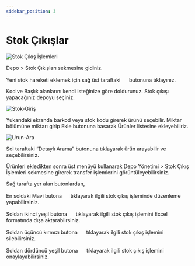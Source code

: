 ```yaml
---
sidebar_position: 3
---
```


# Stok Çıkışlar

![Stok Çıkış İşlemleri](/img/depo-yonetimi/stok-cikis.png)

Depo > Stok Çıkışları sekmesine gidiniz.

Yeni stok hareketi eklemek için sağ üst taraftaki <img src="/img/butonlar/ekle-buton.png" height="16"/> butonuna tıklayınız. 

Kod ve Başlık alanlarını kendi isteğinize göre doldurunuz. Stok çıkışı yapacağınız depoyu seçiniz.

![Stok-Giriş](/img/depo-yonetimi/stok-cikis-2.png)

Yukarıdaki ekranda barkod veya stok kodu girerek ürünü seçebilir. Miktar bölümüne miktarı girip Ekle butonuna basarak Ürünler listesine ekleyebiliriz. 

![Urun-Ara](/img/depo-yonetimi/urun-ara.png)

Sol taraftaki “Detaylı Arama” butonuna tıklayarak ürün arayabilir ve seçebilirsiniz.  

Ürünleri ekledikten sonra üst menüyü kullanarak Depo Yönetimi > Stok Çıkış İşlemleri sekmesine girerek transfer işlemlerini görüntüleyebilirsiniz. 

Sağ tarafta yer alan butonlardan,  

En soldaki Mavi butona <img src="/img/butonlar/duzenle-buton.png" height="16"/> tıklayarak ilgili stok çıkış işleminde düzenleme yapabilirsiniz.

Soldan ikinci yeşil butona <img src="/img/butonlar/xls-buton-2.png" height="16"/> tıklayarak ilgili stok çıkış işlemini Excel formatında dışa aktarabilrsiniz.

Soldan üçüncü kırmızı butona <img src="/img/butonlar/sil-buton-3.png" height="16"/>  tıklayarak ilgili stok çıkış işlemini silebilirsiniz. 

Soldan dördüncü yeşil butona <img src="/img/butonlar/tik-buton.png" height="16"/> tıklayarak ilgili stok çıkış işlemini onaylayabilirsiniz.
